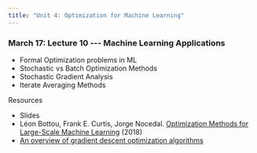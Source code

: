 ```yaml
---
title: "Unit 4: Optimization for Machine Learning" 
---
```



### March 17: Lecture 10 --- Machine Learning Applications

- Formal Optimization problems in ML
- Stochastic vs Batch Optimization Methods
- Stochastic Gradient Analysis
- Iterate Averaging Methods

Resources 

- Slides
- Léon Bottou, Frank E. Curtis, Jorge Nocedal. [Optimization Methods for Large-Scale Machine Learning](https://arxiv.org/abs/1606.04838) (2018)
- [An overview of gradient descent optimization algorithms](https://www.ruder.io/optimizing-gradient-descent/)